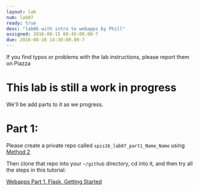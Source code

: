 ```yaml
---
layout: lab
num: lab07
ready: true
desc: "lab06 with intro to webapps by Phill"
assigned: 2016-08-15 08:45:00.00-7
due: 2016-08-16 14:30:00.00-7
---
```


If you find typos or problems with the lab instructions, please report them on Piazza

# This lab is still a work in progress

We'll be add parts to it as we progress.

# Part 1:

Please create a private repo called `spis16_lab07_part1_Name_Name` using [Method 2](/topics/github_create_repo/#method2)

Then clone that repo into your `~/github` directory, cd into it, and then try all the steps in this tutorial:

[Webapps Part 1, Flask, Getting Started](/webapps/webapps-intro-part-1-flask-getting-started)

